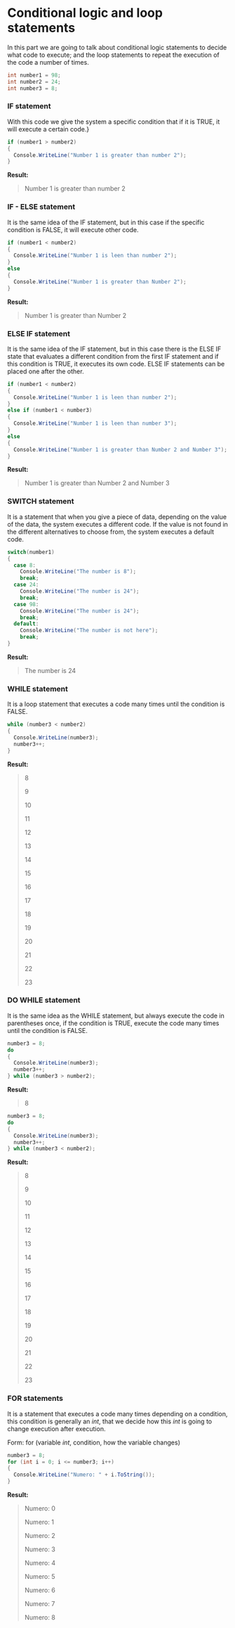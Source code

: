 # Conditional logic and loop statements

In this part we are going to talk about conditional logic statements to decide what code to execute; and the loop statements to repeat the execution of the code a number of times.

```c#
int number1 = 98;
int number2 = 24;
int number3 = 8;
```

### IF statement

With this code we give the system a specific condition that if it is TRUE, it will execute a certain code.}

```c#
if (number1 > number2)
{
  Console.WriteLine("Number 1 is greater than number 2");
}
```

**Result:**

> Number 1 is greater than number 2

### IF - ELSE statement

It is the same idea of the IF statement, but in this case if the specific condition is FALSE, it will execute other code.

```c#
if (number1 < number2)
{
  Console.WriteLine("Number 1 is leen than number 2");
}
else
{
  Console.WriteLine("Number 1 is greater than Number 2");
}
```

**Result:**

> Number 1 is greater than Number 2

### ELSE IF statement

It is the same idea of the IF statement, but in this case there is the ELSE IF state that evaluates a different condition from the first IF statement and if this condition is TRUE, it executes its own code. ELSE IF statements can be placed one after the other.

```c#
if (number1 < number2)
{
  Console.WriteLine("Number 1 is leen than number 2");
}
else if (number1 < number3)
{
  Console.WriteLine("Number 1 is leen than number 3");
}
else
{
  Console.WriteLine("Number 1 is greater than Number 2 and Number 3");
}
```

**Result:**

> Number 1 is greater than Number 2 and Number 3

### SWITCH statement

It is a statement that when you give a piece of data, depending on the value of the data, the system executes a different code. If the value is not found in the different alternatives to choose from, the system executes a default code.

```c#
switch(number1)
{
  case 8:
    Console.WriteLine("The number is 8");
    break;
  case 24:
    Console.WriteLine("The number is 24");
    break;
  case 98:
    Console.WriteLine("The number is 24");
    break;
  default:
    Console.WriteLine("The number is not here");
    break;
}
```

**Result:**

> The number is 24

### WHILE statement

It is a loop statement that executes a code many times until the condition is FALSE.

```c#
while (number3 < number2)
{
  Console.WriteLine(number3);
  number3++;
}
```

**Result:**

> 8
> 
> 9
> 
> 10
> 
> 11
> 
> 12
> 
> 13
> 
> 14
> 
> 15
> 
> 16
> 
> 17
> 
> 18
> 
> 19
> 
> 20
> 
> 21
> 
> 22
> 
> 23

### DO WHILE statement

It is the same idea as the WHILE statement, but always execute the code in parentheses once, if the condition is TRUE, execute the code many times until the condition is FALSE.

```c#
number3 = 8;
do
{
  Console.WriteLine(number3);
  number3++;
} while (number3 > number2);
```

**Result:**

> 8

```c#
number3 = 8;
do
{
  Console.WriteLine(number3);
  number3++;
} while (number3 < number2);
```

**Result:**

> 8
> 
> 9
> 
> 10
> 
> 11
> 
> 12
> 
> 13
> 
> 14
> 
> 15
> 
> 16
> 
> 17
> 
> 18
> 
> 19
> 
> 20
> 
> 21
> 
> 22
> 
> 23

### FOR statements

It is a statement that executes a code many times depending on a condition, this condition is generally an *int*, that we decide how this *int* is going to change execution after execution.

Form: for (variable *int*, condition, how the variable changes)

```c#
number3 = 8;
for (int i = 0; i <= number3; i++)
{
  Console.WriteLine("Numero: " + i.ToString());
}
```

**Result:**

> Numero: 0
> 
> Numero: 1
> 
> Numero: 2
> 
> Numero: 3
> 
> Numero: 4
> 
> Numero: 5
> 
> Numero: 6
> 
> Numero: 7
> 
> Numero: 8
